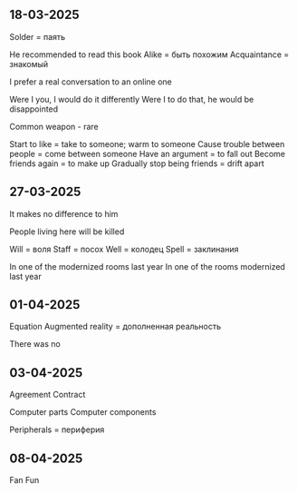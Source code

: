 ## 18-03-2025

Solder = паять

He recommended to read this book
Alike = быть похожим
Acquaintance = знакомый 

I prefer a real conversation to an online one

Were I you, I would do it differently 
Were I to do that, he would be disappointed 

Common weapon - rare 

Start to like = take to someone; warm to someone
Cause trouble between people = come between someone
Have an argument = to fall out
Become friends again = to make up
Gradually stop being friends = drift apart

## 27-03-2025

It makes no difference to him 

People living here will be killed

Will = воля
Staff = посох
Well = колодец
Spell = заклинания

In one of the modernized rooms last year
In one of the rooms modernized last year

## 01-04-2025

Equation 
Augmented reality = дополненная реальность

There was no

## 03-04-2025

Agreement 
Contract

Computer parts
Computer components

Peripherals = периферия 

## 08-04-2025


Fan
Fun


